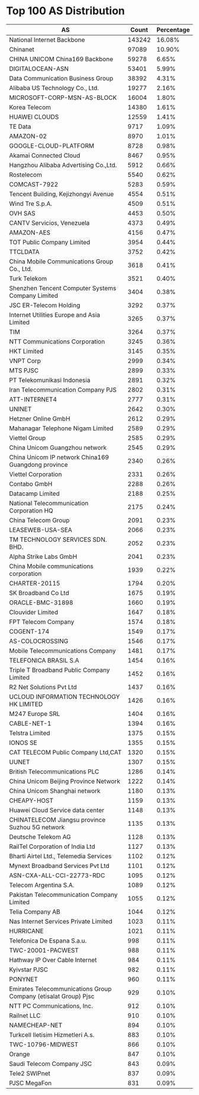 # Top 100 AS Distribution
| AS | Count | Percentage |
|----|----|----|
| National Internet Backbone | 143242 | 16.08% |
| Chinanet | 97089 | 10.90% |
| CHINA UNICOM China169 Backbone | 59278 | 6.65% |
| DIGITALOCEAN-ASN | 53401 | 5.99% |
| Data Communication Business Group | 38392 | 4.31% |
| Alibaba US Technology Co., Ltd. | 19277 | 2.16% |
| MICROSOFT-CORP-MSN-AS-BLOCK | 16004 | 1.80% |
| Korea Telecom | 14380 | 1.61% |
| HUAWEI CLOUDS | 12559 | 1.41% |
| TE Data | 9717 | 1.09% |
| AMAZON-02 | 8970 | 1.01% |
| GOOGLE-CLOUD-PLATFORM | 8728 | 0.98% |
| Akamai Connected Cloud | 8467 | 0.95% |
| Hangzhou Alibaba Advertising Co.,Ltd. | 5912 | 0.66% |
| Rostelecom | 5540 | 0.62% |
| COMCAST-7922 | 5283 | 0.59% |
| Tencent Building, Kejizhongyi Avenue | 4554 | 0.51% |
| Wind Tre S.p.A. | 4509 | 0.51% |
| OVH SAS | 4453 | 0.50% |
| CANTV Servicios, Venezuela | 4373 | 0.49% |
| AMAZON-AES | 4156 | 0.47% |
| TOT Public Company Limited | 3954 | 0.44% |
| TTCLDATA | 3752 | 0.42% |
| China Mobile Communications Group Co., Ltd. | 3618 | 0.41% |
| Turk Telekom | 3521 | 0.40% |
| Shenzhen Tencent Computer Systems Company Limited | 3404 | 0.38% |
| JSC ER-Telecom Holding | 3292 | 0.37% |
| Internet Utilities Europe and Asia Limited | 3265 | 0.37% |
| TIM | 3264 | 0.37% |
| NTT Communications Corporation | 3245 | 0.36% |
| HKT Limited | 3145 | 0.35% |
| VNPT Corp | 2999 | 0.34% |
| MTS PJSC | 2899 | 0.33% |
| PT Telekomunikasi Indonesia | 2891 | 0.32% |
| Iran Telecommunication Company PJS | 2802 | 0.31% |
| ATT-INTERNET4 | 2777 | 0.31% |
| UNINET | 2642 | 0.30% |
| Hetzner Online GmbH | 2612 | 0.29% |
| Mahanagar Telephone Nigam Limited | 2589 | 0.29% |
| Viettel Group | 2585 | 0.29% |
| China Unicom Guangzhou network | 2545 | 0.29% |
| China Unicom IP network China169 Guangdong province | 2340 | 0.26% |
| Viettel Corporation | 2331 | 0.26% |
| Contabo GmbH | 2288 | 0.26% |
| Datacamp Limited | 2188 | 0.25% |
| National Telecommunication Corporation HQ | 2175 | 0.24% |
| China Telecom Group | 2091 | 0.23% |
| LEASEWEB-USA-SEA | 2066 | 0.23% |
| TM TECHNOLOGY SERVICES SDN. BHD. | 2052 | 0.23% |
| Alpha Strike Labs GmbH | 2041 | 0.23% |
| China Mobile communications corporation | 1939 | 0.22% |
| CHARTER-20115 | 1794 | 0.20% |
| SK Broadband Co Ltd | 1675 | 0.19% |
| ORACLE-BMC-31898 | 1660 | 0.19% |
| Clouvider Limited | 1647 | 0.18% |
| FPT Telecom Company | 1574 | 0.18% |
| COGENT-174 | 1549 | 0.17% |
| AS-COLOCROSSING | 1546 | 0.17% |
| Mobile Telecommunications Company | 1481 | 0.17% |
| TELEFONICA BRASIL S.A | 1454 | 0.16% |
| Triple T Broadband Public Company Limited | 1452 | 0.16% |
| R2 Net Solutions Pvt Ltd | 1437 | 0.16% |
| UCLOUD INFORMATION TECHNOLOGY HK LIMITED | 1426 | 0.16% |
| M247 Europe SRL | 1404 | 0.16% |
| CABLE-NET-1 | 1394 | 0.16% |
| Telstra Limited | 1375 | 0.15% |
| IONOS SE | 1355 | 0.15% |
| CAT TELECOM Public Company Ltd,CAT | 1320 | 0.15% |
| UUNET | 1307 | 0.15% |
| British Telecommunications PLC | 1286 | 0.14% |
| China Unicom Beijing Province Network | 1222 | 0.14% |
| China Unicom Shanghai network | 1180 | 0.13% |
| CHEAPY-HOST | 1159 | 0.13% |
| Huawei Cloud Service data center | 1148 | 0.13% |
| CHINATELECOM Jiangsu province Suzhou 5G network | 1135 | 0.13% |
| Deutsche Telekom AG | 1128 | 0.13% |
| RailTel Corporation of India Ltd | 1127 | 0.13% |
| Bharti Airtel Ltd., Telemedia Services | 1102 | 0.12% |
| Mynext Broadband Services Pvt Ltd | 1101 | 0.12% |
| ASN-CXA-ALL-CCI-22773-RDC | 1095 | 0.12% |
| Telecom Argentina S.A. | 1089 | 0.12% |
| Pakistan Telecommunication Company Limited | 1055 | 0.12% |
| Telia Company AB | 1044 | 0.12% |
| Nas Internet Services Private Limited | 1023 | 0.11% |
| HURRICANE | 1021 | 0.11% |
| Telefonica De Espana S.a.u. | 998 | 0.11% |
| TWC-20001-PACWEST | 988 | 0.11% |
| Hathway IP Over Cable Internet | 984 | 0.11% |
| Kyivstar PJSC | 982 | 0.11% |
| PONYNET | 960 | 0.11% |
| Emirates Telecommunications Group Company (etisalat Group) Pjsc | 929 | 0.10% |
| NTT PC Communications, Inc. | 912 | 0.10% |
| Railnet LLC | 910 | 0.10% |
| NAMECHEAP-NET | 894 | 0.10% |
| Turkcell Iletisim Hizmetleri A.s. | 883 | 0.10% |
| TWC-10796-MIDWEST | 866 | 0.10% |
| Orange | 847 | 0.10% |
| Saudi Telecom Company JSC | 843 | 0.09% |
| Tele2 SWIPnet | 837 | 0.09% |
| PJSC MegaFon | 831 | 0.09% |
